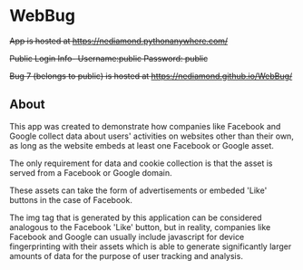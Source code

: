 # WebBug

~~App is hosted at https://nediamond.pythonanywhere.com/~~

~~Public Login Info- Username:public  Password: public~~

~~Bug 7 (belongs to public) is hosted at https://nediamond.github.io/WebBug/~~


## About


This app was created to demonstrate how companies like Facebook and Google collect data about users' activities on websites other than their own, as long as the website embeds at least one Facebook or Google asset.

The only requirement for data and cookie collection is that the asset is served from a Facebook or Google domain.

These assets can take the form of advertisements or embeded 'Like' buttons in the case of Facebook.

The img tag that is generated by this application can be considered analogous to the Facebook 'Like' button, but in reality, companies like Facebook and Google can usually include javascript for device fingerprinting with their assets which is able to generate significantly larger amounts of data for the purpose of user tracking and analysis.

